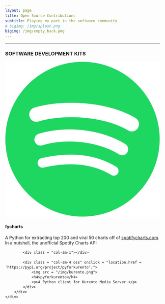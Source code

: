 ```yaml
---
layout: page
title: Open Source Contributions
subtitle: Playing my part in the software community
# bigimg: /img/splash.png
bigimg: /img/empty_back.png
---
```


<hr>
<div class = "container oss_par">
    <div>
        <h3>SOFTWARE DEVELOPMENT KITS</h3>
        <div class = "row">
            <div class = "col-sm-4 oss" onclick = "location.href = 'https://pypi.org/project/fycharts';">
                <img src = "/img/spotify.png">
                <h4>fycharts</h4>
                <p>A Python for extracting top 200 and viral 50 charts off of <a href = "https://spotifycharts.com">spotifycharts.com</a>.
                In a nutshell, the unofficial Spotify Charts API</p>
            </div>

            <div class = "col-sm-1"></div>

            <div class = "col-sm-4 oss" onclick = "location.href = 'https://pypi.org/project/pyforkurento';">
                <img src = "/img/kurento.png">
                <h4>pyforkurento</h4>
                <p>A Python client for Kurento Media Server.</p>
            </div>
        </div>
    </div>
</div>